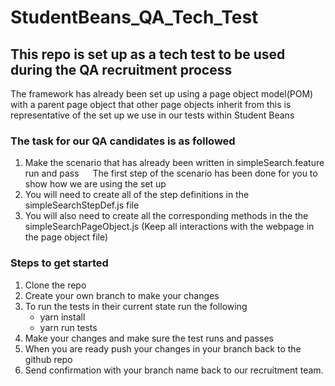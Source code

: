 # StudentBeans_QA_Tech_Test

## This repo is set up as a tech test to be used during the QA recruitment process

The framework has already been set up using a page object model(POM) with a parent page object that other page objects inherit from this is representative of the set up we use in our tests within Student Beans

### The task for our QA candidates is as followed

1. Make the scenario that has already been written in simpleSearch.feature run and pass
&emsp; The first step of the scenario has been done for you to show how we are using the set up
&emsp;
2. You will need to create all of the step definitions in the simpleSearchStepDef.js file
&emsp;
3. You will also need to create all the corresponding methods in the the simpleSearchPageObject.js (Keep all interactions with the webpage in the page object file)

### Steps to get started

1. Clone the repo
&emsp;
2. Create your own branch to make your changes
&emsp;
3. To run the tests in their current state run the following
    - yarn install
    - yarn run tests
&emsp;
4. Make your changes and make sure the test runs and passes
&emsp;
5. When you are ready push your changes in your branch back to the github repo
&emsp;
6. Send confirmation with your branch name back to our recruitment team.
